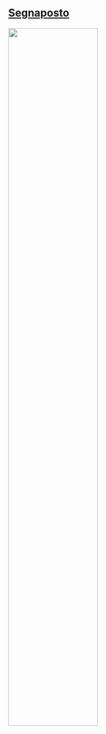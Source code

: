## [Segnaposto](https://youtu.be/nmNn4gvQUF4)

<a href="https://youtu.be/nmNn4gvQUF4">
  <img src="https://i.ytimg.com/vi/nmNn4gvQUF4/maxresdefault.jpg" width="60%"> 
</a>
